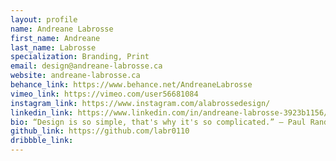 ```yaml
---
layout: profile
name: Andreane Labrosse
first_name: Andreane
last_name: Labrosse
specialization: Branding, Print
email: design@andreane-labrosse.ca
website: andreane-labrosse.ca
behance_link: https://www.behance.net/AndreaneLabrosse
vimeo_link: https://vimeo.com/user56681084
instagram_link: https://www.instagram.com/alabrossedesign/
linkedin_link: https://www.linkedin.com/in/andreane-labrosse-3923b1156/
bio: “Design is so simple, that's why it's so complicated.” — Paul Rand
github_link: https://github.com/labr0110
dribbble_link:
---
```

